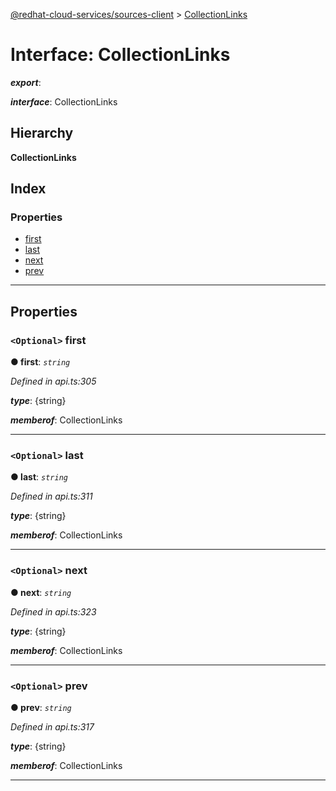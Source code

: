 [@redhat-cloud-services/sources-client](../README.md) > [CollectionLinks](../interfaces/collectionlinks.md)

# Interface: CollectionLinks

*__export__*: 

*__interface__*: CollectionLinks

## Hierarchy

**CollectionLinks**

## Index

### Properties

* [first](collectionlinks.md#first)
* [last](collectionlinks.md#last)
* [next](collectionlinks.md#next)
* [prev](collectionlinks.md#prev)

---

## Properties

<a id="first"></a>

### `<Optional>` first

**● first**: *`string`*

*Defined in api.ts:305*

*__type__*: {string}

*__memberof__*: CollectionLinks

___
<a id="last"></a>

### `<Optional>` last

**● last**: *`string`*

*Defined in api.ts:311*

*__type__*: {string}

*__memberof__*: CollectionLinks

___
<a id="next"></a>

### `<Optional>` next

**● next**: *`string`*

*Defined in api.ts:323*

*__type__*: {string}

*__memberof__*: CollectionLinks

___
<a id="prev"></a>

### `<Optional>` prev

**● prev**: *`string`*

*Defined in api.ts:317*

*__type__*: {string}

*__memberof__*: CollectionLinks

___

